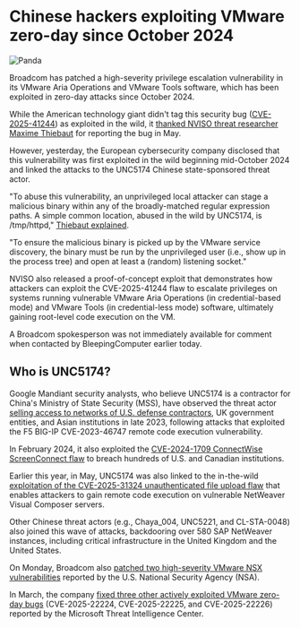 # Chinese hackers exploiting VMware zero-day since October 2024

![Panda](https://www.bleepstatic.com/content/hl-images/2025/09/30/Panda_Bear_Storm.jpg)

Broadcom has patched a high-severity privilege escalation vulnerability in its VMware Aria Operations and VMware Tools software, which has been exploited in zero-day attacks since October 2024.

While the American technology giant didn't tag this security bug ([CVE-2025-41244](https://nvd.nist.gov/vuln/detail/CVE-2025-41244)) as exploited in the wild, it [thanked NVISO threat researcher Maxime Thiebaut](https://support.broadcom.com/web/ecx/support-content-notification/-/external/content/SecurityAdvisories/0/36149#:~:text=Broadcom%20would%20like%20to%20thank%20Maxime%20Thiebaut%20%28NVISO%29%20for%20reporting%20this%20issue%20to%20us.) for reporting the bug in May.

However, yesterday, the European cybersecurity company disclosed that this vulnerability was first exploited in the wild beginning mid-October 2024 and linked the attacks to the UNC5174 Chinese state-sponsored threat actor.

"To abuse this vulnerability, an unprivileged local attacker can stage a malicious binary within any of the broadly-matched regular expression paths. A simple common location, abused in the wild by UNC5174, is /tmp/httpd," [Thiebaut explained](https://blog.nviso.eu/2025/09/29/you-name-it-vmware-elevates-it-cve-2025-41244/).

"To ensure the malicious binary is picked up by the VMware service discovery, the binary must be run by the unprivileged user (i.e., show up in the process tree) and open at least a (random) listening socket."

NVISO also released a proof-of-concept exploit that demonstrates how attackers can exploit the CVE-2025-41244 flaw to escalate privileges on systems running vulnerable VMware Aria Operations (in credential-based mode) and VMware Tools (in credential-less mode) software, ultimately gaining root-level code execution on the VM.

A Broadcom spokesperson was not immediately available for comment when contacted by BleepingComputer earlier today.

## Who is UNC5174?

Google Mandiant security analysts, who believe UNC5174 is a contractor for China's Ministry of State Security (MSS), have observed the threat actor [selling access to networks of U.S. defense contractors](https://cloud.google.com/blog/topics/threat-intelligence/initial-access-brokers-exploit-f5-screenconnect), UK government entities, and Asian institutions in late 2023, following attacks that exploited the F5 BIG-IP CVE-2023-46747 remote code execution vulnerability.

In February 2024, it also exploited the [CVE-2024-1709 ConnectWise ScreenConnect flaw](https://cloud.google.com/blog/topics/threat-intelligence/connectwise-screenconnect-hardening-remediation) to breach hundreds of U.S. and Canadian institutions.

Earlier this year, in May, UNC5174 was also linked to the in-the-wild [exploitation of the CVE-2025-31324 unauthenticated file upload flaw](https://www.bleepingcomputer.com/news/security/ransomware-gangs-join-ongoing-sap-netweaver-attacks/) that enables attackers to gain remote code execution on vulnerable NetWeaver Visual Composer servers.

Other Chinese threat actors (e.g., Chaya\_004, UNC5221, and CL-STA-0048) also joined this wave of attacks, backdooring over 580 SAP NetWeaver instances, including critical infrastructure in the United Kingdom and the United States.

On Monday, Broadcom also [patched two high-severity VMware NSX vulnerabilities](https://www.bleepingcomputer.com/news/security/broadcom-fixes-high-severity-vmware-nsx-bugs-reported-by-nsa/) reported by the U.S. National Security Agency (NSA).

In March, the company [fixed three other actively exploited VMware zero-day bugs](https://www.bleepingcomputer.com/news/security/broadcom-fixes-three-vmware-zero-days-exploited-in-attacks/) (CVE-2025-22224, CVE-2025-22225, and CVE-2025-22226) reported by the Microsoft Threat Intelligence Center.